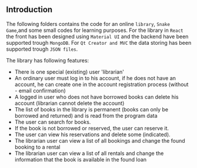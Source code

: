 ## Introduction

The following folders contains the code for an online `library`, `Snake Game`,and some small codes for learning purposes.
For the library in `React` the front has been designed using `Material UI` and the backend have been supported trough `MongoDB`.
For `Qt Creator and MVC` the data storing has been supported trough `JSON files`.

The library has following features:

- There is one special (existing) user 'librarian'
- An ordinary user must log in to his account, if he does not have an account, he can create one in the account registration process         (without - email confirmation)
- A logged in user who does not have borrowed books can delete his account (librarian cannot delete the account)
- The list of books in the library is permanent (books can only be borrowed and returned) and is read from the program data
- The user can search for books.
- If the book is not borrowed or reserved, the user can reserve it.
- The user can view his reservations and delete some (indicated).
- The librarian user can view a list of all bookings and change the found booking to a rental
- The librarian user can view a list of all rentals and change the information that the book is available in the found loan

 
